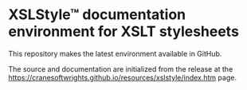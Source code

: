 # XSLStyle™ documentation environment for XSLT stylesheets

This repository makes the latest environment available in GitHub.

The source and documentation are initialized from the release at the https://cranesoftwrights.github.io/resources/xslstyle/index.htm page.
